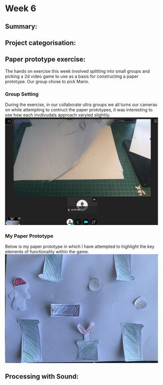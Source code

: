 # Week 6 

## Summary:

## Project categorisation:

## Paper prototype exercise:
The hands on exercise this week involved splitting into small groups and picking a 2d video game to use as a basis for constructing a paper prototype. 
Our group chose to pick Mario.

### Group Setting 
During the exercise, in our collaborate ultra groups we all turns our cameras on while attempting to contruct the paper prototypes, it was interesting to see how each invdivudals approach varyied slightily.
![](PaperProto3.png)

### My Paper Prototype
Below is my paper prototype in which I have attempted to highlight the key elements of functionality within the game.
![](PaperProto.gif)


## Processing with Sound:

